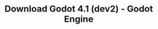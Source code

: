 ---
# Generated by /tools/generators/src/download_archive_generator !!! do not edit by hand !!!
title: 'Download Godot 4.1 (dev2) - Godot Engine'
type: 'download/archive'
name: '4.1'
flavor: 'dev2'
release_date: '2023-05-09T03:00:00-00:00'
release_notes: 'article/dev-snapshot-godot-4-1-dev-2/'
primaryPlatforms:
  - 'android.apk'
  - 'linux.64'
  - 'macos.universal'
  - 'windows.64'
  - 'web'
  - 'templates'
links:
  android.apk:
    name: 'android.apk'
    title: 'Android'
    caption: 'Universal APK (ARM64 + ARMv7 + x86_64 + x86)'
    tags:
      - 'APK download'
      - 'ARM64/v7'
      - 'x86 (64 & 32 bit)'
    hosts:
      github_builds:
        regular: 'https://github.com/godotengine/godot-builds/releases/download/4.1-dev2/Godot_v4.1-dev2_android_editor.apk'
        mono: '#'
      github:
        regular: 'https://github.com/godotengine/godot/releases/download/4.1-dev2/Godot_v4.1-dev2_android_editor.apk'
        mono: '#'
  linux.64:
    name: 'linux.64'
    title: 'Linux'
    caption: 'Standard (x86_64)'
    tags:
      - '64 bit'
    hosts:
      github_builds:
        regular: 'https://github.com/godotengine/godot-builds/releases/download/4.1-dev2/Godot_v4.1-dev2_linux.x86_64.zip'
        mono: 'https://github.com/godotengine/godot-builds/releases/download/4.1-dev2/Godot_v4.1-dev2_mono_linux_x86_64.zip'
      github:
        regular: 'https://github.com/godotengine/godot/releases/download/4.1-dev2/Godot_v4.1-dev2_linux.x86_64.zip'
        mono: 'https://github.com/godotengine/godot/releases/download/4.1-dev2/Godot_v4.1-dev2_mono_linux_x86_64.zip'
  macos.universal:
    name: 'macos.universal'
    title: 'macOS'
    caption: 'Universal (x86_64 + Apple Silicon)'
    tags:
      - 'Intel/Apple Silicon'
      - '64 bit'
    hosts:
      github_builds:
        regular: 'https://github.com/godotengine/godot-builds/releases/download/4.1-dev2/Godot_v4.1-dev2_macos.universal.zip'
        mono: 'https://github.com/godotengine/godot-builds/releases/download/4.1-dev2/Godot_v4.1-dev2_mono_macos.universal.zip'
      github:
        regular: 'https://github.com/godotengine/godot/releases/download/4.1-dev2/Godot_v4.1-dev2_macos.universal.zip'
        mono: 'https://github.com/godotengine/godot/releases/download/4.1-dev2/Godot_v4.1-dev2_mono_macos.universal.zip'
  windows.64:
    name: 'windows.64'
    title: 'Windows'
    caption: 'Standard (x86_64)'
    tags:
      - '64 bit'
    hosts:
      github_builds:
        regular: 'https://github.com/godotengine/godot-builds/releases/download/4.1-dev2/Godot_v4.1-dev2_win64.exe.zip'
        mono: 'https://github.com/godotengine/godot-builds/releases/download/4.1-dev2/Godot_v4.1-dev2_mono_win64.zip'
      github:
        regular: 'https://github.com/godotengine/godot/releases/download/4.1-dev2/Godot_v4.1-dev2_win64.exe.zip'
        mono: 'https://github.com/godotengine/godot/releases/download/4.1-dev2/Godot_v4.1-dev2_mono_win64.zip'
  web:
    name: 'web'
    title: 'Web editor'
    caption: ''
    tags:
      - 'Self-hosted'
      - 'Cross-platform'
    hosts:
      github_builds:
        regular: 'https://github.com/godotengine/godot-builds/releases/download/4.1-dev2/Godot_v4.1-dev2_web_editor.zip'
        mono: '#'
      github:
        regular: 'https://github.com/godotengine/godot/releases/download/4.1-dev2/Godot_v4.1-dev2_web_editor.zip'
        mono: '#'
  linux.arm64:
    name: 'linux.arm64'
    title: 'Linux'
    caption: 'Standard (ARM64)'
    tags:
      - 'ARM64'
      - '64 bit'
    hosts:
      github_builds:
        regular: 'https://github.com/godotengine/godot-builds/releases/download/4.1-dev2/Godot_v4.1-dev2_linux.arm64.zip'
        mono: 'https://github.com/godotengine/godot-builds/releases/download/4.1-dev2/Godot_v4.1-dev2_mono_linux_arm64.zip'
      github:
        regular: 'https://github.com/godotengine/godot/releases/download/4.1-dev2/Godot_v4.1-dev2_linux.arm64.zip'
        mono: 'https://github.com/godotengine/godot/releases/download/4.1-dev2/Godot_v4.1-dev2_mono_linux_arm64.zip'
  linux.32:
    name: 'linux.32'
    title: 'Linux'
    caption: 'Standard (x86)'
    tags:
      - '32 bit'
    hosts:
      github_builds:
        regular: 'https://github.com/godotengine/godot-builds/releases/download/4.1-dev2/Godot_v4.1-dev2_linux.x86_32.zip'
        mono: 'https://github.com/godotengine/godot-builds/releases/download/4.1-dev2/Godot_v4.1-dev2_mono_linux_x86_32.zip'
      github:
        regular: 'https://github.com/godotengine/godot/releases/download/4.1-dev2/Godot_v4.1-dev2_linux.x86_32.zip'
        mono: 'https://github.com/godotengine/godot/releases/download/4.1-dev2/Godot_v4.1-dev2_mono_linux_x86_32.zip'
  linux.arm32:
    name: 'linux.arm32'
    title: 'Linux'
    caption: 'Standard (ARM32)'
    tags:
      - 'ARM32'
      - '32 bit'
    hosts:
      github_builds:
        regular: 'https://github.com/godotengine/godot-builds/releases/download/4.1-dev2/Godot_v4.1-dev2_linux.arm32.zip'
        mono: 'https://github.com/godotengine/godot-builds/releases/download/4.1-dev2/Godot_v4.1-dev2_mono_linux_arm32.zip'
      github:
        regular: 'https://github.com/godotengine/godot/releases/download/4.1-dev2/Godot_v4.1-dev2_linux.arm32.zip'
        mono: 'https://github.com/godotengine/godot/releases/download/4.1-dev2/Godot_v4.1-dev2_mono_linux_arm32.zip'
  windows.32:
    name: 'windows.32'
    title: 'Windows'
    caption: 'Standard (x86)'
    tags:
      - '32 bit'
    hosts:
      github_builds:
        regular: 'https://github.com/godotengine/godot-builds/releases/download/4.1-dev2/Godot_v4.1-dev2_win32.exe.zip'
        mono: 'https://github.com/godotengine/godot-builds/releases/download/4.1-dev2/Godot_v4.1-dev2_mono_win32.zip'
      github:
        regular: 'https://github.com/godotengine/godot/releases/download/4.1-dev2/Godot_v4.1-dev2_win32.exe.zip'
        mono: 'https://github.com/godotengine/godot/releases/download/4.1-dev2/Godot_v4.1-dev2_mono_win32.zip'
  aar_library:
    name: 'aar_library'
    title: 'AAR library'
    caption: ''
    tags:
      - 'Android plugins'
      - 'Java'
      - 'Kotlin'
    hosts:
      github_builds:
        regular: 'https://github.com/godotengine/godot-builds/releases/download/4.1-dev2/godot-lib.4.1.dev2.template_release.aar'
        mono: '#'
      github:
        regular: 'https://github.com/godotengine/godot/releases/download/4.1-dev2/godot-lib.4.1.dev2.template_release.aar'
        mono: '#'
  templates:
    name: 'templates'
    title: 'Export templates'
    caption: ''
    tags:
      - 'Used to export your games to all supported platforms'
    hosts:
      github_builds:
        regular: 'https://github.com/godotengine/godot-builds/releases/download/4.1-dev2/Godot_v4.1-dev2_export_templates.tpz'
        mono: 'https://github.com/godotengine/godot-builds/releases/download/4.1-dev2/Godot_v4.1-dev2_mono_export_templates.tpz'
      github:
        regular: 'https://github.com/godotengine/godot/releases/download/4.1-dev2/Godot_v4.1-dev2_export_templates.tpz'
        mono: 'https://github.com/godotengine/godot/releases/download/4.1-dev2/Godot_v4.1-dev2_mono_export_templates.tpz'
---